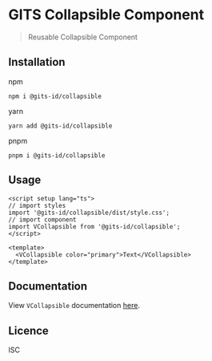 # GITS Collapsible Component

> Reusable Collapsible Component

## Installation

npm

```
npm i @gits-id/collapsible
```

yarn

```
yarn add @gits-id/collapsible
```

pnpm

```
pnpm i @gits-id/collapsible
```

## Usage

```vue
<script setup lang="ts">
// import styles
import '@gits-id/collapsible/dist/style.css';
// import component
import VCollapsible from '@gits-id/collapsible';
</script>

<template>
  <VCollapsible color="primary">Text</VCollapsible>
</template>
```

## Documentation

View `VCollapsible` documentation [here](https://gits-ui.web.app/?path=/story/components-collapsible--default).

## Licence

ISC
